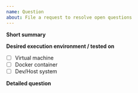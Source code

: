```yaml
---
name: Question
about: File a request to resolve open questions
---
```


**Short summary**

**Desired execution environment / tested on**

- [ ] Virtual machine
- [ ] Docker container
- [ ] Dev/Host system

**Detailed question**
